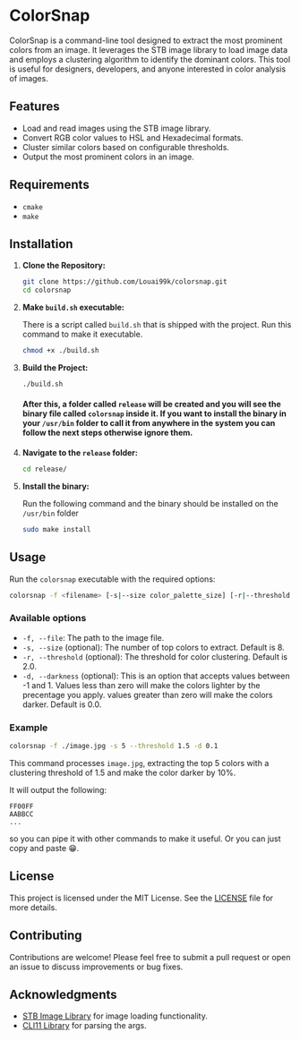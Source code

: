 # ColorSnap

ColorSnap is a command-line tool designed to extract the most prominent colors from an image. It leverages the STB image library to load image data and employs a clustering algorithm to identify the dominant colors. This tool is useful for designers, developers, and anyone interested in color analysis of images.

## Features

- Load and read images using the STB image library.
- Convert RGB color values to HSL and Hexadecimal formats.
- Cluster similar colors based on configurable thresholds.
- Output the most prominent colors in an image.

## Requirements

- `cmake`
- `make`

## Installation

1. **Clone the Repository:**

   ```sh
   git clone https://github.com/Louai99k/colorsnap.git
   cd colorsnap
   ```
   
2. **Make `build.sh` executable:**

   There is a script called `build.sh` that is shipped with the project. Run this command to make it executable.
   ```sh
   chmod +x ./build.sh
   ```
   
3. **Build the Project:**
   
   ```sh
   ./build.sh
   ```
   
   #### After this, a folder called `release` will be created and you will see the binary file called `colorsnap` inside it. If you want to install the binary in your `/usr/bin` folder to call it from anywhere in the system you can follow the next steps otherwise ignore them.

4. **Navigate to the `release` folder:**
   
   ```sh
   cd release/
   ```
   
5. **Install the binary:**

   Run the following command and the binary should be installed on the `/usr/bin` folder
   ```sh
   sudo make install
   ```

## Usage

Run the `colorsnap` executable with the required options:
```sh
colorsnap -f <filename> [-s|--size color_palette_size] [-r|--threshold color_threshold] [-d|--darkness darkness_multiplier] 
```

### Available options

- `-f, --file`: The path to the image file.
- `-s, --size` (optional): The number of top colors to extract. Default is 8.
- `-r, --threshold` (optional): The threshold for color clustering. Default is 2.0.
- `-d, --darkness` (optional): This is an option that accepts values between -1 and 1. Values less than zero will make the colors lighter by the precentage you apply. values greater than zero will make the colors darker. Default is 0.0.

### Example

```sh
colorsnap -f ./image.jpg -s 5 --threshold 1.5 -d 0.1
```
This command processes `image.jpg`, extracting the top 5 colors with a clustering threshold of 1.5 and make the color darker by 10%.

It will output the following:
```
FF00FF
AABBCC
...
```
so you can pipe it with other commands to make it useful. Or you can just copy and paste 😁.

## License

This project is licensed under the MIT License. See the [LICENSE](https://github.com/Louai99k/colorsnap/blob/master/LICENSE) file for more details.

## Contributing

Contributions are welcome! Please feel free to submit a pull request or open an issue to discuss improvements or bug fixes.

## Acknowledgments

- [STB Image Library](https://github.com/nothings/stb) for image loading functionality.
- [CLI11 Library](https://github.com/CLIUtils/CLI11) for parsing the args.
